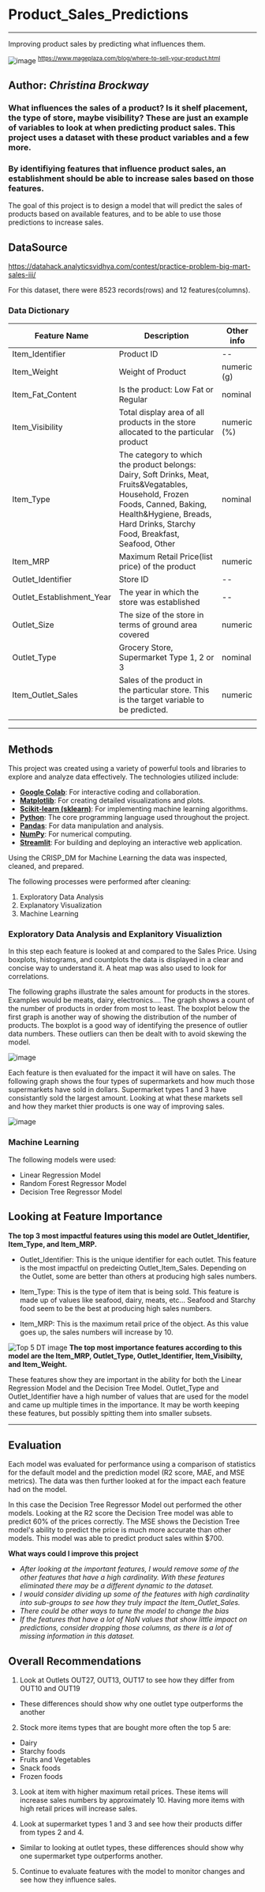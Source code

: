 # Product_Sales_Predictions
----------------------------------------------------------------------------
Improving product sales by predicting what influences them. 

![image](https://github.com/SeeBee8/Product_Sales_Predictions/assets/141530991/8affcf03-e60d-450d-9467-cec5d0190dcf)
<sup>https://www.mageplaza.com/blog/where-to-sell-your-product.html</sup>

Author:  *Christina Brockway*
--------------------------------------------------------------------------------------------------
### What influences the sales of a product?  Is it shelf placement, the type of store, maybe visibility?  These are just an example of variables to look at when predicting product sales.  This project uses a dataset with these product variables and a few more.  
### By identifiying features that influence product sales, an establishment should be able to increase sales based on those features.  

The goal of this project is to design a model that will predict the sales of  products based on available features, and to be able to use those predictions to increase sales.

## DataSource
https://datahack.analyticsvidhya.com/contest/practice-problem-big-mart-sales-iii/

For this dataset, there were 8523 records(rows) and 12 features(columns).

### Data Dictionary
| **Feature Name**          | **Description**                                                                                                                                                                                               | **Other info** |
|---------------------------|---------------------------------------------------------------------------------------------------------------------------------------------------------------------------------------------------------------|----------------|
| Item_Identifier           | Product ID                                                                                                                                                                                                    | --             |
| Item_Weight               | Weight of Product                                                                                                                                                                                             | numeric (g)    |
| Item_Fat_Content          | Is the product: Low Fat or Regular                                                                                                                                                                            | nominal        |
| Item_Visibility           | Total display area of all products in the store allocated to the particular product                                                                                                                           | numeric (%)    |
| Item_Type                 | The category to which the product belongs: Dairy, Soft Drinks, Meat, Fruits&Vegatables, Household, Frozen Foods, Canned, Baking, Health&Hygiene, Breads, Hard Drinks, Starchy Food, Breakfast, Seafood, Other | nominal        |
| Item_MRP                  | Maximum Retail Price(list price) of the product                                                                                                                                                               | numeric        |
| Outlet_Identifier         | Store ID                                                                                                                                                                                                      | --             |
| Outlet_Establishment_Year | The year in which the store was established                                                                                                                                                                   | --             |
| Outlet_Size               | The size of the store in terms of ground area covered                                                                                                                                                         | numeric        |
| Outlet_Type               | Grocery Store, Supermarket Type 1, 2 or 3                                                                                                                                                                     | nominal        |
| Item_Outlet_Sales         | Sales of the product in the particular store.  This is the target variable to be predicted.                                                                                                                   | numeric        |
|                           |                                                                                                                                                                                                               |                |



-----------------------------------------------------------------------------------------------

## Methods
This project was created using a variety of powerful tools and libraries to explore and analyze data effectively. The technologies utilized include:

- **[Google Colab](https://colab.research.google.com/)**: For interactive coding and collaboration.
- **[Matplotlib](https://matplotlib.org/)**: For creating detailed visualizations and plots.
- **[Scikit-learn (sklearn)](https://scikit-learn.org/)**: For implementing machine learning algorithms.
- **[Python](https://www.python.org/)**: The core programming language used throughout the project.
- **[Pandas](https://pandas.pydata.org/)**: For data manipulation and analysis.
- **[NumPy](https://numpy.org/)**: For numerical computing.
- **[Streamlit](https://streamlit.io/)**: For building and deploying an interactive web application.

Using the CRISP_DM for Machine Learning the data was inspected, cleaned, and prepared.

The following processes were performed after cleaning:
1.  Exploratory Data Analysis
2.  Explanatory Visualization
3.  Machine Learning

### Exploratory Data Analysis and Explanitory Visualiztion
In this step each feature is looked at and compared to the Sales Price.  Using boxplots, histograms, and countplots the data is displayed in a clear and concise way to understand it. A heat map was also used to look for correlations.  

The following graphs illustrate the sales amount for products in the stores.  Examples would be meats,  dairy, electronics.... The graph shows a count of the number of products in order from most to least.  The boxplot below the first graph is another way of showing the distribution of the number of products. The boxplot is a good way of identifying the presence of outlier data numbers.  These outliers can then be dealt with to avoid skewing the model.

![image](https://github.com/SeeBee8/Product_Sales_Predictions/assets/141530991/e4b7c8e8-a6e7-45f7-a8f1-81bc8494fa7d)


Each feature is then evaluated for the impact it will have on sales.  The following graph shows the four types of supermarkets and how much those supermarkets have sold in dollars.  Supermarket types 1 and 3 have consistantly sold the largest amount.  Looking at what these markets sell and how they market thier products is one way of improving sales.

![image](https://github.com/SeeBee8/Product_Sales_Predictions/assets/141530991/15ee170c-9ce9-4318-aba9-3fdc2504ad62)

###  Machine Learning
The following models were used:
-  Linear Regression Model
-  Random Forest Regressor Model
-  Decision Tree Regressor Model

## Looking at Feature Importance

**The top 3 most impactful features using this model are Outlet_Identifier, Item_Type, and Item_MRP.**

  -  Outlet_Identifier: This is the unique identifier for each outlet. This feature is the most impactful on predeicting Outlet_Item_Sales. Depending on the Outlet, some are better than others at producing high sales numbers.

  -  Item_Type: This is the type of item that is being sold. This feature is made up of values like seafood, dairy, meats, etc... Seafood and Starchy food seem to be the best at producing high sales numbers.

  -  Item_MRP: This is the maximum retail price of the object. As this value goes up, the sales numbers will increase by 10.

![Top 5 DT image](https://github.com/SeeBee8/Product_Sales_Predictions/assets/141530991/2fce6414-862c-4508-96ab-89bfcb7b8610)
**The top most importance features according to this model are the Item_MRP, Outlet_Type, Outlet_Identifier, Item_Visibilty, and Item_Weight.**

These features show they are important in the ability for both the Linear Regression Model and the Decision Tree Model.  Outlet_Type and Outlet_Identifier have a high number of values that are used for the model and came up multiple times in the importance.  It may be worth keeping these features, but possibly spitting them into smaller subsets.

----------------------------------------------------------
## Evaluation

Each model was evaluated for performance using a comparison of statistics for the default model and the prediction model (R2 score, MAE, and MSE metrics). The data was then further looked at for the impact each feature had on the model.

In this case the Decision Tree Regressor Model out performed the other models.  Looking at the R2 score the Decision Tree model was able to predict 60%  of the prices correctly. The MSE shows the Decistion Tree model's ability to predict the price is much more accurate than other models.  This model was able to predict product sales within $700. 

**What ways could I improve this project**
  - *After looking at the important features, I would remove some of the other features that have a high cardinality.  With these features eliminated there may be a different dynamic to the dataset.*  
  - *I would consider dividing up some of the features with high cardinality into sub-groups to see how they truly impact the Item_Outlet_Sales.*
  - *There could be other ways to tune the model to change the bias*
  - *If the features that have a lot of NaN values that show little impact on predictions, consider dropping those columns, as there is a lot of missing information in this dataset.*

## **Overall Recommendations**

1.  Look at Outlets OUT27, OUT13, OUT17 to see how they differ from OUT10 and OUT19
  -  These differences should show why one outlet type outperforms the another

2.  Stock more items types that are bought more often the top 5 are:
  -  Dairy
  -  Starchy foods
  -  Fruits and Vegetables
  -  Snack foods
  -  Frozen foods

3.  Look at item with higher maximum retail prices.  These items will increase sales numbers by approximately 10. Having more items with high retail prices will increase sales.

4.  Look at supermarket types 1 and 3 and see how their products differ from types 2 and 4.
  - Similar to looking at outlet types, these differences should show why one supermarket type outperforms another.

5.  Continue to evaluate features with the model to monitor changes and see how they influence sales. 


